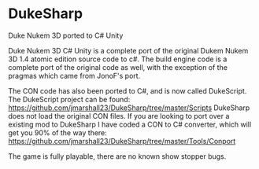 # DukeSharp
Duke Nukem 3D ported to C# Unity

Duke Nukem 3D C# Unity is a complete port of the original Dukem Nukem 3D 1.4 atomic edition source code to c#. 
The build engine code is a complete port of the original code as well, with the exception of the pragmas which came from JonoF's port.

The CON code has also been ported to C#, and is now called DukeScript. The DukeScript project can be found: https://github.com/jmarshall23/DukeSharp/tree/master/Scripts DukeSharp does not load the original CON files. If you are looking to port over a existing mod to DukeSharp I have coded a CON to C# converter, which will get you 90% of the way there: https://github.com/jmarshall23/DukeSharp/tree/master/Tools/Conport

The game is fully playable, there are no known show stopper bugs. 



